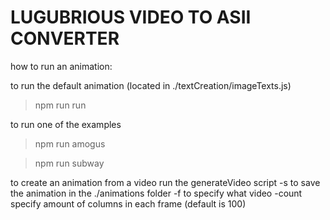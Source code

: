 # LUGUBRIOUS VIDEO TO ASII CONVERTER


how to run an animation:

to run the default animation (located in ./textCreation/imageTexts.js)
> npm run run

to run one of the examples
>npm run amogus

>npm run subway

to create an animation from a video run the generateVideo script
-s to save the animation in the ./animations folder
-f to specify what video
-count specify amount of columns in each frame (default is 100)
